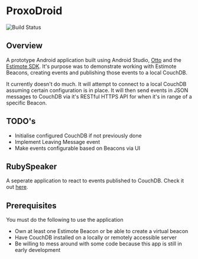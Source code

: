 # ProxoDroid

![Build Status](https://travis-ci.org/danieljgmaclean/ProxoDroid.svg)

## Overview

A prototype Android application built using Android Studio, [Otto](https://github.com/square/otto) and the [Estimote SDK](https://github.com/Estimote/Android-SDK). It's purpose was to demonstrate working with Estimote Beacons, creating events and publishing those events to a local CouchDB.

It currently doesn't do much. It will attempt to connect to a local CouchDB assuming certain configuration is in place. It will then send events in JSON messages to CouchDB via it's RESTful HTTPS API for when it's in range of a specific Beacon.

## TODO's

- Initialise configured CouchDB if not previously done
- Implement Leaving Message event
- Make events configurable based on Beacons via UI

## RubySpeaker

A seperate application to react to events published to CouchDB. Check it out [here](https://github.com/danieljgmaclean/RubySpeaker).

## Prerequisites

You must do the following to use the application
- Own at least one Estimote Beacon or be able to create a virtual beacon
- Have CouchDB installed on a locally or remotely accessible server
- Be willing to mess around with some code because this app is still in early development
